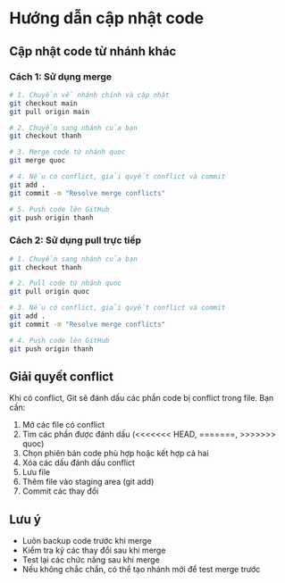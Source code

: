 # Hướng dẫn cập nhật code

## Cập nhật code từ nhánh khác

### Cách 1: Sử dụng merge
```bash
# 1. Chuyển về nhánh chính và cập nhật
git checkout main
git pull origin main

# 2. Chuyển sang nhánh của bạn
git checkout thanh

# 3. Merge code từ nhánh quoc
git merge quoc

# 4. Nếu có conflict, giải quyết conflict và commit
git add .
git commit -m "Resolve merge conflicts"

# 5. Push code lên GitHub
git push origin thanh
```

### Cách 2: Sử dụng pull trực tiếp
```bash
# 1. Chuyển sang nhánh của bạn
git checkout thanh

# 2. Pull code từ nhánh quoc
git pull origin quoc

# 3. Nếu có conflict, giải quyết conflict và commit
git add .
git commit -m "Resolve merge conflicts"

# 4. Push code lên GitHub
git push origin thanh
```

## Giải quyết conflict

Khi có conflict, Git sẽ đánh dấu các phần code bị conflict trong file. Bạn cần:

1. Mở các file có conflict
2. Tìm các phần được đánh dấu (<<<<<<< HEAD, =======, >>>>>>> quoc)
3. Chọn phiên bản code phù hợp hoặc kết hợp cả hai
4. Xóa các dấu đánh dấu conflict
5. Lưu file
6. Thêm file vào staging area (git add)
7. Commit các thay đổi

## Lưu ý
- Luôn backup code trước khi merge
- Kiểm tra kỹ các thay đổi sau khi merge
- Test lại các chức năng sau khi merge
- Nếu không chắc chắn, có thể tạo nhánh mới để test merge trước 